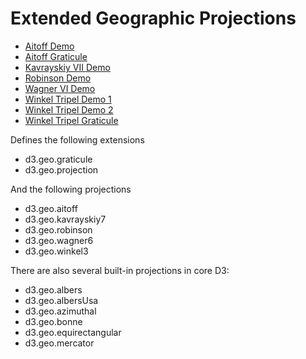 # Extended Geographic Projections

* [Aitoff Demo](http://bl.ocks.org/3664044)
* [Aitoff Graticule](http://bl.ocks.org/3664045)
* [Kavrayskiy VII Demo](http://bl.ocks.org/3710082)
* [Robinson Demo](http://bl.ocks.org/3710566)
* [Wagner VI Demo](http://bl.ocks.org/3710148)
* [Winkel Tripel Demo 1](http://bl.ocks.org/3664041)
* [Winkel Tripel Demo 2](http://bl.ocks.org/3682676)
* [Winkel Tripel Graticule](http://bl.ocks.org/3664049)

Defines the following extensions

* d3.geo.graticule
* d3.geo.projection

And the following projections

* d3.geo.aitoff
* d3.geo.kavrayskiy7
* d3.geo.robinson
* d3.geo.wagner6
* d3.geo.winkel3

There are also several built-in projections in core D3:

* d3.geo.albers
* d3.geo.albersUsa
* d3.geo.azimuthal
* d3.geo.bonne
* d3.geo.equirectangular
* d3.geo.mercator
